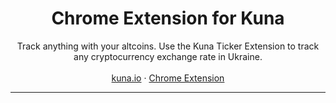 <p align="center">
  <h1 align="center">Chrome Extension for Kuna</h1>

  <p align="center">
    Track anything with your altcoins. Use the Kuna Ticker Extension to track 
    any cryptocurrency exchange rate in Ukraine.
    <br/>
    <br/>
    <a href="https://kuna.io/?utm_source=github&utm_medium=readme&utm_campaign=Kuna_Extension">kuna.io</a>
    ·
    <a href="https://chrome.google.com/webstore/detail/kunaio-ticker-exchange/fgdaflnjoincloakmmndamfgofijeine">Chrome Extension</a>
  </p>
</p>

<hr />
